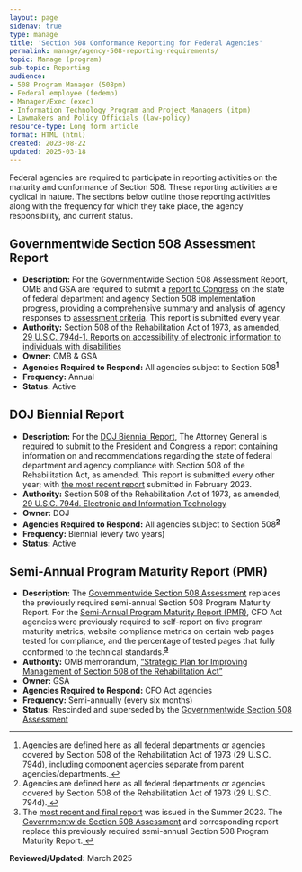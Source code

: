 ```yaml
---
layout: page
sidenav: true
type: manage
title: 'Section 508 Conformance Reporting for Federal Agencies'
permalink: manage/agency-508-reporting-requirements/
topic: Manage (program)
sub-topic: Reporting
audience:
- 508 Program Manager (508pm)
- Federal employee (fedemp)
- Manager/Exec (exec)
- Information Technology Program and Project Managers (itpm)
- Lawmakers and Policy Officials (law-policy)
resource-type: Long form article
format: HTML (html)
created: 2023-08-22
updated: 2025-03-18
---
```

Federal agencies are required to participate in reporting activities on the maturity and conformance of Section 508. These reporting activities are cyclical in nature. The sections below outline those reporting activities along with the frequency for which they take place, the agency responsibility, and current status.

## Governmentwide Section 508 Assessment Report
* **Description:** For the Governmentwide Section 508 Assessment Report, OMB and GSA are required to submit a [report to Congress]({{site.baseurl}}/manage/section-508-assessment/annual-reports/) on the state of federal department and agency Section 508 implementation progress, providing a comprehensive summary and analysis of agency responses to [assessment criteria]({{site.baseurl}}/manage/section-508-assessment). This report is submitted every year.
* **Authority:** Section 508 of the Rehabilitation Act of 1973, as amended, [29 U.S.C. 794d-1. Reports on accessibility of electronic information to individuals with disabilities]({{site.baseurl}}/manage/laws-and-policies/section-508-law/#794d-1)
* **Owner:** OMB & GSA
* **Agencies Required to Respond:** All agencies subject to Section 508<sup><strong><a href="#fn1" id="fr1">1</a></strong></sup>
* **Frequency:** Annual
* **Status:** Active


## DOJ Biennial Report
* **Description:** For the [DOJ Biennial Report](https://www.justice.gov/crt/section-508-home-page-0), The Attorney General is required to submit to the President and Congress a report containing information on and recommendations regarding the state of federal department and agency compliance with Section 508 of the Rehabilitation Act, as amended. This report is submitted every other year; with [the most recent report](https://www.justice.gov/crt/page/file/1569331/download) submitted in February 2023.
* **Authority:** Section 508 of the Rehabilitation Act of 1973, as amended, [29 U.S.C. 794d. Electronic and Information Technology]({{site.baseurl}}/manage/laws-and-policies/section-508-law/#794d)
* **Owner:** DOJ
* **Agencies Required to Respond:** All agencies subject to Section 508<sup><strong><a href="#fn2" id="fr2">2</a></strong></sup>
* **Frequency:** Biennial (every two years)
* **Status:** Active


## Semi-Annual Program Maturity Report (PMR)
* **Description:** The [Governmentwide Section 508 Assessment]({{site.baseurl}}/manage/section-508-assessment) replaces the previously required semi-annual Section 508 Program Maturity Report. For the [Semi-Annual Program Maturity Report (PMR)]({{site.baseurl}}/manage/pmr), CFO Act agencies were previously required to self-report on five program maturity metrics, website compliance metrics on certain web pages tested for compliance, and the percentage of tested pages that fully conformed to the technical standards.<sup><strong><a href="#fn3" id="fr3">3</a></strong></sup>
* **Authority:** OMB memorandum, <a href="https://obamawhitehouse.archives.gov/sites/default/files/omb/procurement/memo/strategic-plan-508-compliance.pdf" target="_blank" target="_blank" class="usa-link--external">“Strategic Plan for Improving Management of Section 508 of the Rehabilitation Act”</a>
* **Owner:** GSA
* **Agencies Required to Respond:** CFO Act agencies
* **Frequency:** Semi-annually (every six months)
* **Status:** Rescinded and superseded by the [Governmentwide Section 508 Assessment]({{site.baseurl}}/manage/section-508-assessment)
    
<hr>

<div>
  <h2 style="position: absolute; clip: rect(0 0 0 0); visibility: hidden; opacity: 0;" id="footnote-label">Footnote</h2>
  <ol>
    <li id="fn1">Agencies are defined here as all federal departments or agencies covered by Section 508 of the Rehabilitation Act of 1973 (29 U.S.C. 794d), including component agencies separate from parent agencies/departments.<a href="#fr1" aria-label="Back to content"> ↩ </a></li>
    <li id="fn2">Agencies are defined here as all federal departments or agencies covered by Section 508 of the Rehabilitation Act of 1973 (29 U.S.C. 794d).<a href="#fr2" aria-label="Back to content"> ↩ </a></li>
    <li id="fn3">The <a href="{{ site.baseurl }}/manage/pmr">most recent and final report<a/a> was issued in the Summer 2023. The <a href="{{site.baseurl}}/manage/section-508-assessment">Governmentwide Section 508 Assessment</a> and corresponding report replace this previously required semi-annual Section 508 Program Maturity Report.<a href="#fr3" aria-label="Back to content"> ↩ </a></li>
  </ol>
</div>

**Reviewed/Updated:** March 2025